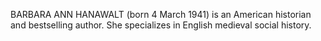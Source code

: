 BARBARA ANN HANAWALT (born 4 March 1941) is an American historian and bestselling author. She specializes in English medieval social history.
